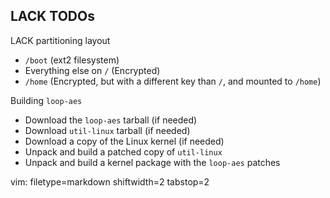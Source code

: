 ## LACK TODOs ##

LACK partitioning layout
- `/boot` (ext2 filesystem)
- Everything else on `/` (Encrypted)
- `/home` (Encrypted, but with a different key than `/`, and mounted to
  `/home`)

Building `loop-aes`
- Download the `loop-aes` tarball (if needed)
- Download `util-linux` tarball (if needed)
- Download a copy of the Linux kernel (if needed)
- Unpack and build a patched copy of `util-linux`
- Unpack and build a kernel package with the `loop-aes` patches

vim: filetype=markdown shiftwidth=2 tabstop=2
